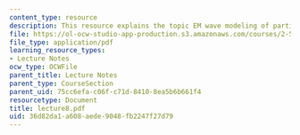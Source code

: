 ```yaml
---
content_type: resource
description: This resource explains the topic EM wave modeling of particles.
file: https://ol-ocw-studio-app-production.s3.amazonaws.com/courses/2-58j-radiative-transfer-spring-2006/36d82da1a608aede9048fb2247f27d79_lecture8.pdf
file_type: application/pdf
learning_resource_types:
- Lecture Notes
ocw_type: OCWFile
parent_title: Lecture Notes
parent_type: CourseSection
parent_uid: 75cc6efa-c06f-c71d-8410-8ea5b6b661f4
resourcetype: Document
title: lecture8.pdf
uid: 36d82da1-a608-aede-9048-fb2247f27d79
---
```

